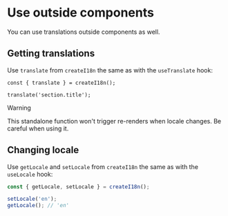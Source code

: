 # Use outside components

You can use translations outside components as well.

## Getting translations

Use `translate` from `createI18n` the same as with the `useTranslate` hook:

```ts{3}
const { translate } = createI18n();

translate('section.title');
```

> [!WARNING]
> This standalone function won't trigger re-renders when locale changes. Be careful when using it.

## Changing locale

Use `getLocale` and `setLocale` from `createI18n` the same as with the `useLocale` hook:

```ts
const { getLocale, setLocale } = createI18n();

setLocale('en');
getLocale(); // 'en'
```